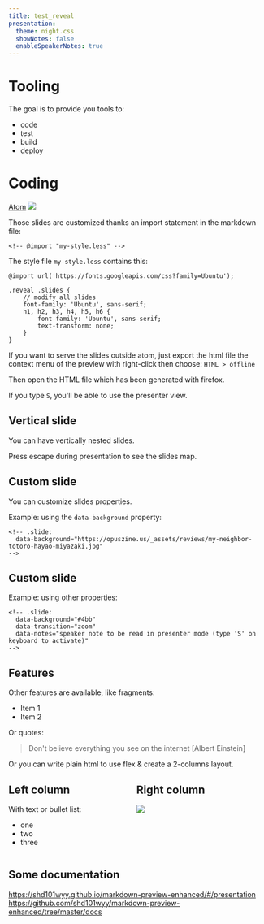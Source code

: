 ```yaml
---
title: test_reveal
presentation:
  theme: night.css
  showNotes: false
  enableSpeakerNotes: true
---
```

<!-- @import "my-style.less" -->

<!-- slide -->

# Tooling

The goal is to provide you tools to:
- code
- test
- build
- deploy

<!-- slide -->

# Coding

[Atom](https://atom.io/)
![](https://upload.wikimedia.org/wikipedia/commons/8/80/Atom_editor_logo.svg)



Those slides are customized thanks an import statement in the markdown file:
```less
<!-- @import "my-style.less" -->
```

The style file `my-style.less` contains this:
```less
@import url('https://fonts.googleapis.com/css?family=Ubuntu');

.reveal .slides {
    // modify all slides
    font-family: 'Ubuntu', sans-serif;
    h1, h2, h3, h4, h5, h6 {
        font-family: 'Ubuntu', sans-serif;
        text-transform: none;
    }
}
```

<!-- slide -->

If you want to serve the slides outside atom, just export the html file the context menu of the preview with right-click then choose: `HTML > offline`

Then open the HTML file which has been generated with firefox.

If you type `S`, you'll be able to use the presenter view.

<!-- slide vertical=true -->

## Vertical slide

You can have vertically nested slides.

Press escape during presentation to see the slides map.

<!-- .slide:
  data-background="https://opuszine.us/_assets/reviews/my-neighbor-totoro-hayao-miyazaki.jpg"
-->

## Custom slide

You can customize slides properties.

Example: using the `data-background` property:
```
<!-- .slide:
  data-background="https://opuszine.us/_assets/reviews/my-neighbor-totoro-hayao-miyazaki.jpg"
-->
```

<!-- .slide:
  data-background="#4bb"
  data-transition="zoom"
  data-notes="speaker note to be read in presenter mode (type 'S' on keyboard to activate)"
  vertical=true
-->

## Custom slide

Example: using other properties:
```
<!-- .slide:
  data-background="#4bb"
  data-transition="zoom"
  data-notes="speaker note to be read in presenter mode (type 'S' on keyboard to activate)"
-->
```

<!-- slide -->

## Features

Other features are available, like fragments:

- Item 1 <!-- .element: class="fragment" data-fragment-index="2" -->
- Item 2 <!-- .element: class="fragment" data-fragment-index="1" -->

Or quotes:

> Don't believe everything you see on the internet
> [Albert Einstein]

<!-- slide -->

<div>
  Or you can write plain html to use flex & create a 2-columns layout.
</div>
<div style="display:flex">
  <div style="flex:1">
    <h2>Left column</h2>
    With text or bullet list:
    </br>
    <ul>
      <li> one
      <li> two
      <li> three
    </ul>
  </div>
  <div style="flex:1">
    <h2>Right column</h2>
    <img src="https://ichef.bbci.co.uk/news/660/cpsprodpb/025B/production/_85730600_monkey2.jpg">
  </div>
</div>

<!-- slide -->

## Some documentation

https://shd101wyy.github.io/markdown-preview-enhanced/#/presentation
https://github.com/shd101wyy/markdown-preview-enhanced/tree/master/docs
